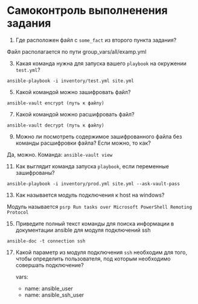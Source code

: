 # Самоконтроль выполненения задания

1. Где расположен файл с `some_fact` из второго пункта задания?

Файл располагается по пути group_vars/all/examp.yml

3. Какая команда нужна для запуска вашего `playbook` на окружении `test.yml`?

`ansible-playbook -i inventory/test.yml site.yml`

5. Какой командой можно зашифровать файл?

`ansible-vault encrypt (путь к файлу)`

7. Какой командой можно расшифровать файл?

`ansible-vault decrypt (путь к файлу)`

9. Можно ли посмотреть содержимое зашифрованного файла без команды расшифровки файла? Если можно, то как?

Да, можно. Команда: `ansible-vault view`

11. Как выглядит команда запуска `playbook`, если переменные зашифрованы?

`ansible-playbook -i inventory/prod.yml site.yml --ask-vault-pass`

13. Как называется модуль подключения к host на windows?

Модуль называется `psrp Run tasks over Microsoft PowerShell Remoting Protocol`

15. Приведите полный текст команды для поиска информации в документации ansible для модуля подключений ssh

`ansible-doc -t connection ssh`

17. Какой параметр из модуля подключения `ssh` необходим для того, чтобы определить пользователя, под которым необходимо совершать подключение?

      vars:
      - name: ansible_user
      - name: ansible_ssh_user
